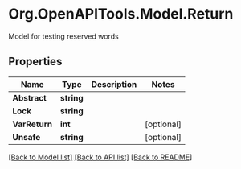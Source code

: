 # Org.OpenAPITools.Model.Return
Model for testing reserved words

## Properties

Name | Type | Description | Notes
------------ | ------------- | ------------- | -------------
**Abstract** | **string** |  | 
**Lock** | **string** |  | 
**VarReturn** | **int** |  | [optional] 
**Unsafe** | **string** |  | [optional] 

[[Back to Model list]](../README.md#documentation-for-models) [[Back to API list]](../README.md#documentation-for-api-endpoints) [[Back to README]](../README.md)


